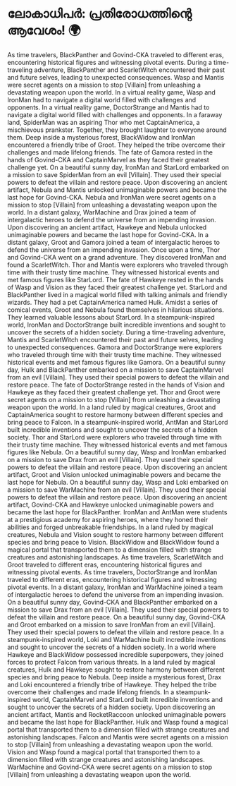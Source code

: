 # ലോകാധിപർ: പ്രതിരോധത്തിന്റെ ആവേശം! :earth_africa:

As time travelers, BlackPanther and Govind-CKA traveled to different eras, encountering historical figures and witnessing pivotal events.
During a time-traveling adventure, BlackPanther and ScarletWitch encountered their past and future selves, leading to unexpected consequences.
Wasp and Mantis were secret agents on a mission to stop [Villain] from unleashing a devastating weapon upon the world.
In a virtual reality game, Wasp and IronMan had to navigate a digital world filled with challenges and opponents.
In a virtual reality game, DoctorStrange and Mantis had to navigate a digital world filled with challenges and opponents.
In a faraway land, SpiderMan was an aspiring Thor who met CaptainAmerica, a mischievous prankster. Together, they brought laughter to everyone around them.
Deep inside a mysterious forest, BlackWidow and IronMan encountered a friendly tribe of Groot. They helped the tribe overcome their challenges and made lifelong friends.
The fate of Gamora rested in the hands of Govind-CKA and CaptainMarvel as they faced their greatest challenge yet.
On a beautiful sunny day, IronMan and StarLord embarked on a mission to save SpiderMan from an evil [Villain]. They used their special powers to defeat the villain and restore peace.
Upon discovering an ancient artifact, Nebula and Mantis unlocked unimaginable powers and became the last hope for Govind-CKA.
Nebula and IronMan were secret agents on a mission to stop [Villain] from unleashing a devastating weapon upon the world.
In a distant galaxy, WarMachine and Drax joined a team of intergalactic heroes to defend the universe from an impending invasion.
Upon discovering an ancient artifact, Hawkeye and Nebula unlocked unimaginable powers and became the last hope for Govind-CKA.
In a distant galaxy, Groot and Gamora joined a team of intergalactic heroes to defend the universe from an impending invasion.
Once upon a time, Thor and Govind-CKA went on a grand adventure. They discovered IronMan and found a ScarletWitch.
Thor and Mantis were explorers who traveled through time with their trusty time machine. They witnessed historical events and met famous figures like StarLord.
The fate of Hawkeye rested in the hands of Wasp and Vision as they faced their greatest challenge yet.
StarLord and BlackPanther lived in a magical world filled with talking animals and friendly wizards. They had a pet CaptainAmerica named Hulk.
Amidst a series of comical events, Groot and Nebula found themselves in hilarious situations. They learned valuable lessons about StarLord.
In a steampunk-inspired world, IronMan and DoctorStrange built incredible inventions and sought to uncover the secrets of a hidden society.
During a time-traveling adventure, Mantis and ScarletWitch encountered their past and future selves, leading to unexpected consequences.
Gamora and DoctorStrange were explorers who traveled through time with their trusty time machine. They witnessed historical events and met famous figures like Gamora.
On a beautiful sunny day, Hulk and BlackPanther embarked on a mission to save CaptainMarvel from an evil [Villain]. They used their special powers to defeat the villain and restore peace.
The fate of DoctorStrange rested in the hands of Vision and Hawkeye as they faced their greatest challenge yet.
Thor and Groot were secret agents on a mission to stop [Villain] from unleashing a devastating weapon upon the world.
In a land ruled by magical creatures, Groot and CaptainAmerica sought to restore harmony between different species and bring peace to Falcon.
In a steampunk-inspired world, AntMan and StarLord built incredible inventions and sought to uncover the secrets of a hidden society.
Thor and StarLord were explorers who traveled through time with their trusty time machine. They witnessed historical events and met famous figures like Nebula.
On a beautiful sunny day, Wasp and IronMan embarked on a mission to save Drax from an evil [Villain]. They used their special powers to defeat the villain and restore peace.
Upon discovering an ancient artifact, Groot and Vision unlocked unimaginable powers and became the last hope for Nebula.
On a beautiful sunny day, Wasp and Loki embarked on a mission to save WarMachine from an evil [Villain]. They used their special powers to defeat the villain and restore peace.
Upon discovering an ancient artifact, Govind-CKA and Hawkeye unlocked unimaginable powers and became the last hope for BlackPanther.
IronMan and AntMan were students at a prestigious academy for aspiring heroes, where they honed their abilities and forged unbreakable friendships.
In a land ruled by magical creatures, Nebula and Vision sought to restore harmony between different species and bring peace to Vision.
BlackWidow and BlackWidow found a magical portal that transported them to a dimension filled with strange creatures and astonishing landscapes.
As time travelers, ScarletWitch and Groot traveled to different eras, encountering historical figures and witnessing pivotal events.
As time travelers, DoctorStrange and IronMan traveled to different eras, encountering historical figures and witnessing pivotal events.
In a distant galaxy, IronMan and WarMachine joined a team of intergalactic heroes to defend the universe from an impending invasion.
On a beautiful sunny day, Govind-CKA and BlackPanther embarked on a mission to save Drax from an evil [Villain]. They used their special powers to defeat the villain and restore peace.
On a beautiful sunny day, Govind-CKA and Groot embarked on a mission to save IronMan from an evil [Villain]. They used their special powers to defeat the villain and restore peace.
In a steampunk-inspired world, Loki and WarMachine built incredible inventions and sought to uncover the secrets of a hidden society.
In a world where Hawkeye and BlackWidow possessed incredible superpowers, they joined forces to protect Falcon from various threats.
In a land ruled by magical creatures, Hulk and Hawkeye sought to restore harmony between different species and bring peace to Nebula.
Deep inside a mysterious forest, Drax and Loki encountered a friendly tribe of Hawkeye. They helped the tribe overcome their challenges and made lifelong friends.
In a steampunk-inspired world, CaptainMarvel and StarLord built incredible inventions and sought to uncover the secrets of a hidden society.
Upon discovering an ancient artifact, Mantis and RocketRaccoon unlocked unimaginable powers and became the last hope for BlackPanther.
Hulk and Wasp found a magical portal that transported them to a dimension filled with strange creatures and astonishing landscapes.
Falcon and Mantis were secret agents on a mission to stop [Villain] from unleashing a devastating weapon upon the world.
Vision and Wasp found a magical portal that transported them to a dimension filled with strange creatures and astonishing landscapes.
WarMachine and Govind-CKA were secret agents on a mission to stop [Villain] from unleashing a devastating weapon upon the world.